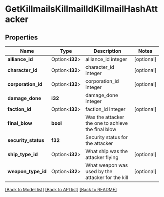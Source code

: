 # GetKillmailsKillmailIdKillmailHashAttacker

## Properties

Name | Type | Description | Notes
------------ | ------------- | ------------- | -------------
**alliance_id** | Option<**i32**> | alliance_id integer | [optional]
**character_id** | Option<**i32**> | character_id integer | [optional]
**corporation_id** | Option<**i32**> | corporation_id integer | [optional]
**damage_done** | **i32** | damage_done integer | 
**faction_id** | Option<**i32**> | faction_id integer | [optional]
**final_blow** | **bool** | Was the attacker the one to achieve the final blow  | 
**security_status** | **f32** | Security status for the attacker  | 
**ship_type_id** | Option<**i32**> | What ship was the attacker flying  | [optional]
**weapon_type_id** | Option<**i32**> | What weapon was used by the attacker for the kill  | [optional]

[[Back to Model list]](../README.md#documentation-for-models) [[Back to API list]](../README.md#documentation-for-api-endpoints) [[Back to README]](../README.md)


